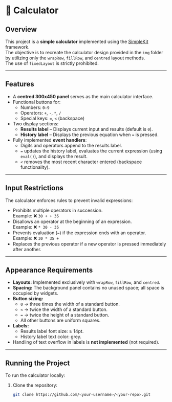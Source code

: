 # 📱 Calculator

## Overview
This project is a **simple calculator** implemented using the [SimpleKit](https://github.com/CS-3035-2025/simplekit/tree/11f3333eb62f92db3158021609f5135b9bf9f758) framework.  
The objective is to recreate the calculator design provided in the `img` folder by utilizing only the `wrapRow`, `fillRow`, and `centred` layout methods.  
The use of `fixedLayout` is strictly prohibited.

---

## Features
- A **centred 300x450 panel** serves as the main calculator interface.
- Functional buttons for:
  - Numbers: `0–9`
  - Operators: `+`, `-`, `*`, `/`
  - Special keys: `=`, `<` (backspace)
- Two display sections:
  - **Results label** – Displays current input and results (default is `0`).
  - **History label** – Displays the previous equation when `=` is pressed.
- Fully implemented **event handlers**:
  - Digits and operators append to the results label.
  - `=` updates the history label, evaluates the current expression (using `eval()`), and displays the result.
  - `<` removes the most recent character entered (backspace functionality).

---

## Input Restrictions
The calculator enforces rules to prevent invalid expressions:
- Prohibits multiple operators in succession.  
  Example: ❌ `30 + + 35`
- Disallows an operator at the beginning of an expression.  
  Example: ❌ `* 30 - 35`
- Prevents evaluation (`=`) if the expression ends with an operator.  
  Example: ❌ `30 * 35 +`
- Replaces the previous operator if a new operator is pressed immediately after another.

---

## Appearance Requirements
- **Layouts:** Implemented exclusively with `wrapRow`, `fillRow`, and `centred`.
- **Spacing:** The background panel contains no unused space; all space is occupied by widgets.
- **Button sizing:**
  - `0` → three times the width of a standard button.
  - `<` → twice the width of a standard button.
  - `=` → twice the height of a standard button.
  - All other buttons are uniform squares.
- **Labels:**
  - Results label font size: ≥ 14pt.
  - History label text color: grey.
- Handling of text overflow in labels is **not implemented** (not required).

---

## Running the Project
To run the calculator locally:

1. Clone the repository:
   ```bash
   git clone https://github.com/<your-username>/<your-repo>.git
